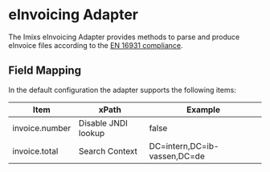 # eInvoicing Adapter

The Imixs eInvoicing Adapter provides methods to parse and produce eInvoice files according to the [EN 16931 compliance](https://ec.europa.eu/digital-building-blocks/sites/display/DIGITAL/EN+16931+compliance).

## Field Mapping

In the default configuration the adapter supports the following items:


| Item                         | xPath                                          | Example                                                            |
|--------------------------------- |------------------------------------------------------|------------------------------------------------------------------- | 
| invoice.number                | Disable JNDI lookup                                    | false                                                               |
| invoice.total              | Search Context                                         | DC=intern,DC=ib-vassen,DC=de                                        |


